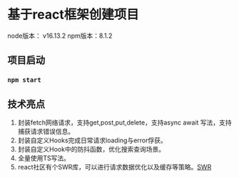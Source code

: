 # 基于react框架创建项目
node版本： v16.13.2
npm版本：8.1.2
## 项目启动
### `npm start`

## 技术亮点
1. 封装fetch网络请求，支持get,post,put,delete，支持async await 写法，支持捕获请求错误信息。
2. 封装自定义Hooks完成日常请求loading与error俘获。
3. 封装自定义Hook中的防抖函数，优化搜索查询场景。
4. 全量使用TS写法。
5. react社区有个SWR库，可以进行请求数据优化以及缓存等策略。[SWR](https://swr.vercel.app/zh-CN) 
